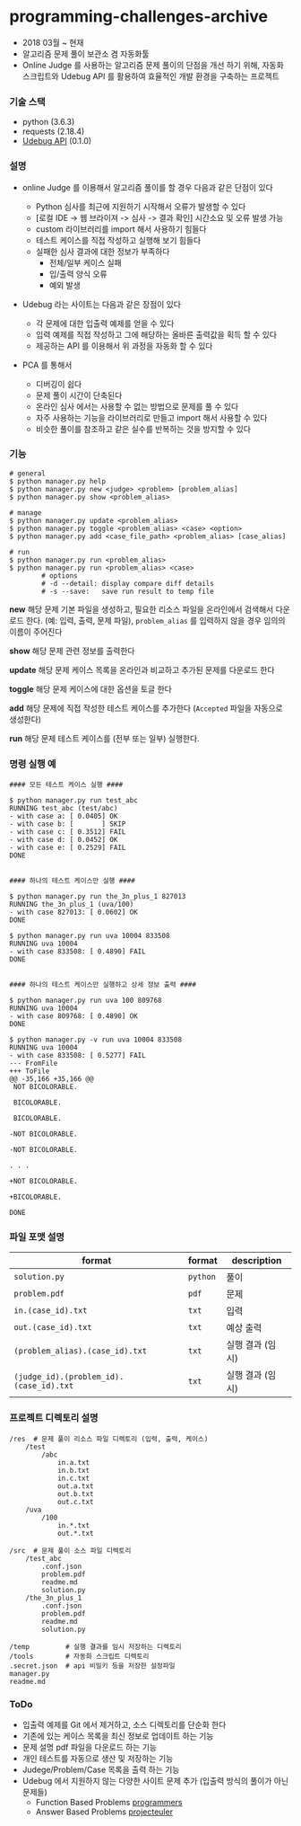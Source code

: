 # programming-challenges-archive

- 2018 03월 ~ 현재
- 알고리즘 문제 풀이 보관소 겸 자동화툴
- Online Judge 를 사용하는 알고리즘 문제 풀이의 단점을 개선 하기 위해, 자동화 스크립트와 Udebug API 를 활용하여 효율적인 개발 환경을 구축하는 프로젝트

### 기술 스택

- python (3.6.3)
- requests (2.18.4)
- [Udebug API](https://www.udebug.com/API/) (0.1.0)

### 설명

- online Judge 를 이용해서 알고리즘 풀이를 할 경우 다음과 같은 단점이 있다
	- Python 심사를 최근에 지원하기 시작해서 오류가 발생할 수 있다
	- [로컬 IDE -> 웹 브라이져 -> 심사 -> 결과 확인] 시간소요 및 오류 발생 가능
	- custom 라이브러리를 import 해서 사용하기 힘들다
	- 테스트 케이스를 직접 작성하고 실행해 보기 힘들다
	- 실패한 심사 결과에 대한 정보가 부족하다
		- 전체/일부 케이스 실패
		- 입/출력 양식 오류
		- 예외 발생

- Udebug 라는 사이트는 다음과 같은 장점이 있다
	- 각 문제에 대한 입출력 예제를 얻을 수 있다
	- 입력 예제를 직접 작성하고 그에 해당하는 올바른 출력값을 획득 할 수 있다
	- 제공하는 API 를 이용해서 위 과정을 자동화 할 수 있다

- PCA 를 통해서
	- 디버깅이 쉽다
	- 문제 풀이 시간이 단축된다
	- 온라인 심사 에서는 사용할 수 없는 방법으로 문제를 풀 수 있다
	- 자주 사용하는 기능을 라이브러리로 만들고 import 해서 사용할 수 있다
	- 비슷한 풀이를 참조하고 같은 실수를 반복하는 것을 방지할 수 있다

### 기능

	# general
	$ python manager.py help
	$ python manager.py new <judge> <problem> [problem_alias]
	$ python manager.py show <problem_alias>
	
	# manage
	$ python manager.py update <problem_alias>
	$ python manager.py toggle <problem_alias> <case> <option>
	$ python manager.py add <case_file_path> <problem_alias> [case_alias]
	
	# run
	$ python manager.py run <problem_alias>
	$ python manager.py run <problem_alias> <case>
			# options
			# -d --detail: display compare diff details
			# -s --save:   save run result to temp file

**new** 해당 문제 기본 파일을 생성하고, 필요한 리소스 파일을 온라인에서 검색해서 다운로드 한다. (예: 입력, 출력, 문제 파일), ```problem_alias``` 를 입력하지 않을 경우 임의의 이름이 주어진다

**show** 해당 문제 관련 정보를 출력한다

**update** 해당 문제 케이스 목록을 온라인과 비교하고 추가된 문제를 다운로드 한다

**toggle** 해당 문제 케이스에 대한 옵션을 토글 한다

**add** 해당 문제에 직접 작성한 테스트 케이스를 추가한다 (```Accepted``` 파일을 자동으로 생성한다)

**run** 해당 문제 테스트 케이스를 (전부 또는 일부) 실행한다.

### 명령 실행 예

```
#### 모든 테스트 케이스 실행 ####

$ python manager.py run test_abc
RUNNING test_abc (test/abc)
- with case a: [ 0.0405] OK
- with case b: [       ] SKIP
- with case c: [ 0.3512] FAIL
- with case d: [ 0.0452] OK
- with case e: [ 0.2529] FAIL
DONE


#### 하나의 테스트 케이스만 실행 ####

$ python manager.py run the_3n_plus_1 827013
RUNNING the_3n_plus_1 (uva/100)
- with case 827013: [ 0.0602] OK
DONE

$ python manager.py run uva 10004 833508
RUNNING uva 10004
- with case 833508: [ 0.4890] FAIL
DONE


#### 하나의 테스트 케이스만 실행하고 상세 정보 출력 ####

$ python manager.py run uva 100 809768
RUNNING uva 10004
- with case 809768: [ 0.4890] OK
DONE

$ python manager.py -v run uva 10004 833508
RUNNING uva 10004
- with case 833508: [ 0.5277] FAIL
--- FromFile
+++ ToFile
@@ -35,166 +35,166 @@
 NOT BICOLORABLE.

 BICOLORABLE.

 BICOLORABLE.

-NOT BICOLORABLE.

-NOT BICOLORABLE.

. . .

+NOT BICOLORABLE.

+BICOLORABLE.

DONE

```

### 파일 포맷 설명

| format                                  | format   | description |
| --------------------------------------- | -------- | ----------- |
| `solution.py`                           | `python` | 풀이         |
| `problem.pdf`                           | `pdf`    | 문제         |
| `in.(case_id).txt`                      | `txt`    | 입력         |
| `out.(case_id).txt`                     | `txt`    | 예상 출력     |
| `(problem_alias).(case_id).txt`         | `txt`    | 실행 결과 (임시) |
| `(judge_id).(problem_id).(case_id).txt` | `txt`    | 실행 결과 (임시) |

### 프로젝트 디렉토리 설명
```
/res  # 문제 풀이 리소스 파일 디렉토리 (입력, 출력, 케이스)
    /test
        /abc
            in.a.txt
            in.b.txt
            in.c.txt
            out.a.txt
            out.b.txt
            out.c.txt
    /uva
    	/100
    		in.*.txt
    		out.*.txt

/src  # 문제 풀이 소스 파일 디렉토리
	/test_abc
		.conf.json
		problem.pdf
		readme.md
		solution.py
	/the_3n_plus_1
		.conf.json
		problem.pdf
		readme.md
		solution.py

/temp         # 실행 결과를 임시 저장하는 디렉토리
/tools        # 자동화 스크립트 디렉토리
.secret.json  # api 비밀키 등을 저장한 설정파일
manager.py
readme.md
```

### ToDo

- 입출력 예제를 Git 에서 제거하고, 소스 디렉토리를 단순화 한다
- 기존에 있는 케이스 목록을 최신 정보로 업데이트 하는 기능
- 문제 설명 pdf 파일을 다운로드 하는 기능
- 개인 테스트를 자동으로 생산 및 저장하는 기능
- Judege/Problem/Case 목록을 출력 하는 기능
- Udebug 에서 지원하지 않는 다양한 사이트 문제 추가 (입출력 방식의 풀이가 아닌 문제들)
	- Function Based Problems [programmers](https://programmers.co.kr])
	- Answer Based Problems [projecteuler](projecteuler.net)

